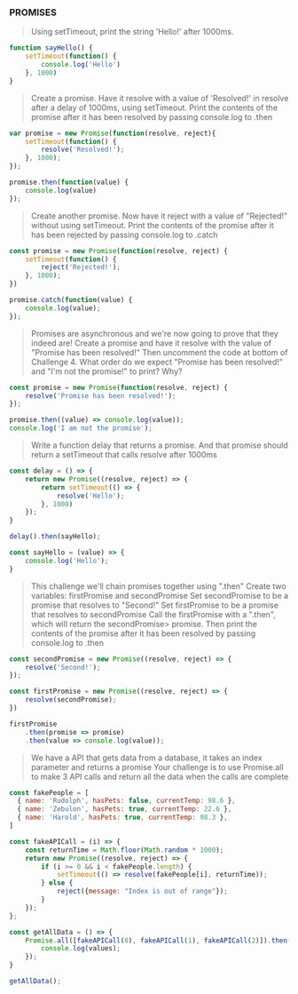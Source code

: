 ### PROMISES

> Using setTimeout, print the string 'Hello!' after 1000ms.

```js
function sayHello() {
    setTimeout(function() {
        console.log('Hello')
    }, 1000)
}
```

> Create a promise. Have it resolve with a value of 'Resolved!' in resolve after a delay of 1000ms, using setTimeout. Print the contents of the promise after it has been resolved by passing console.log to .then

```js
var promise = new Promise(function(resolve, reject){
    setTimeout(function() {
        resolve('Resolved!');
    }, 1000);
});

promise.then(function(value) {
    console.log(value)
});
```

> Create another promise. Now have it reject with a value of "Rejected!" without using setTimeout. Print the contents of the promise after it has been rejected by passing console.log to .catch

```js
const promise = new Promise(function(resolve, reject) {
    setTimeout(function() {
        reject('Rejected!');
    }, 1000);
})

promise.catch(function(value) {
    console.log(value);
});
```

> Promises are asynchronous and we're now going to prove that they indeed are! Create a promise and have it resolve with the value of "Promise has been resolved!" Then uncomment the code at bottom of Challenge 4. What order do we expect "Promise has been resolved!" and "I'm not the promise!" to print? Why?

```js
const promise = new Promise(function(resolve, reject) {
    resolve('Promise has been resolved!');
});

promise.then((value) => console.log(value));
console.log('I am not the promise');
```

> Write a function delay that returns a promise. And that promise should return a setTimeout that calls resolve after 1000ms

```js
const delay = () => {
    return new Promise((resolve, reject) => {
        return setTimeout(() => {
            resolve('Hello');
        }, 1000)
    });
}

delay().then(sayHello);

const sayHello = (value) => {
    console.log('Hello');
}
```

> This challenge we'll chain promises together using ".then" Create two variables: firstPromise and secondPromise Set secondPromise to be a promise that resolves to "Second!" Set firstPromise to be a promise that resolves to secondPromise Call the firstPromise with a ".then", which will return the secondPromise> promise. Then print the contents of the promise after it has been resolved by passing console.log to .then

```js
const secondPromise = new Promise((resolve, reject) => {
    resolve('Second!');
});

const firstPromise = new Promise((resolve, reject) => {
    resolve(secondPromise);
})

firstPromise
    .then(promise => promise)
    .then(value => console.log(value));
```

> We have a API that gets data from a database, it takes an index parameter and returns a promise Your challenge is to use Promise.all to make 3 API calls and return all the data when the calls are complete

```js
const fakePeople = [
  { name: 'Rudolph', hasPets: false, currentTemp: 98.6 },
  { name: 'Zebulon', hasPets: true, currentTemp: 22.6 },
  { name: 'Harold', hasPets: true, currentTemp: 98.3 },
]

const fakeAPICall = (i) => {
    const returnTime = Math.floor(Math.random * 1000);
    return new Promise((resolve, reject) => {
        if (i >= 0 && i < fakePeople.length) {
            setTimeout(() => resolve(fakePeople[i], returnTime));
        } else {
            reject({message: "Index is out of range"});
        }
    });
};

const getAllData = () => {
    Promise.all([fakeAPICall(0), fakeAPICall(1), fakeAPICall(2)]).then(values => {
        console.log(values);
    });
}

getAllData();
```

